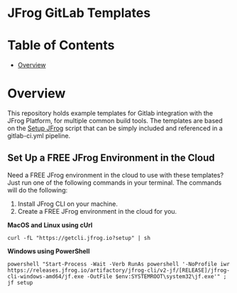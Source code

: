 # JFrog GitLab Templates

# Table of Contents

- [Overview](#overview)

# Overview
This repository holds example templates for Gitlab integration with the JFrog Platform, for multiple common build tools.
The templates are based on the [Setup JFrog](scripts/README.md#Setup-JFrog-for-Gitlab-CI) script that can be simply included and referenced in a gitlab-ci.yml pipeline.

## Set Up a FREE JFrog Environment in the Cloud
Need a FREE JFrog environment in the cloud to use with these templates? Just run one of the following commands in your terminal. The commands will do the following:

1. Install JFrog CLI on your machine.
2. Create a FREE JFrog environment in the cloud for you.

**MacOS and Linux using cUrl**
```
curl -fL "https://getcli.jfrog.io?setup" | sh
```

**Windows using PowerShell**
```
powershell "Start-Process -Wait -Verb RunAs powershell '-NoProfile iwr https://releases.jfrog.io/artifactory/jfrog-cli/v2-jf/[RELEASE]/jfrog-cli-windows-amd64/jf.exe -OutFile $env:SYSTEMROOT\system32\jf.exe'" ; jf setup
```